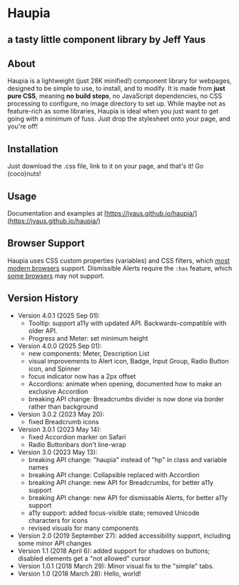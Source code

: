 Haupia
=================
## a tasty little component library by Jeff Yaus

About
-----           
Haupia is a lightweight (just 28K minified!) component library for webpages, designed to be simple to use, to install, and to modify.
It is made from **just pure CSS**, meaning **no build steps**, no JavaScript dependencies, no CSS processing to configure, no image directory to set up. 
While maybe not as feature-rich as some libraries, Haupia is ideal when you just want to get going with a minimum of fuss. 
Just drop the stylesheet onto your page, and you're off! 

Installation
-----
Just download the .css file, link to it on your page, and that's it! Go (coco)nuts!

Usage
----
Documentation and examples at [https://jyaus.github.io/haupia/](https://jyaus.github.io/haupia/)

Browser Support
----
Haupia uses CSS custom properties (variables) and CSS filters, which [most modern browsers](https://caniuse.com/#feat=css-variables) support. 
Dismissible Alerts require the `:has` feature, which [some browsers](https://caniuse.com/css-has) may not support.


Version History
-----
* Version 4.0.1 (2025 Sep 01):
  - Tooltip: support a11y with updated API. Backwards-compatible with older API.
  - Progress and Meter: set minimum height
* Version 4.0.0 (2025 Sep 01):
  - new components: Meter, Description List
  - visual improvements to Alert icon, Badge, Input Group, Radio Button icon, and Spinner
  - focus indicator now has a 2px offset
  - Accordions: animate when opening, documented how to make an exclusive Accordion 
  - breaking API change: Breadcrumbs divider is now done via border rather than background
* Version 3.0.2 (2023 May 20): 
  - fixed Breadcrumb icons
* Version 3.0.1 (2023 May 14): 
  - fixed Accordion marker on Safari
  - Radio Buttonbars don't line-wrap
* Version 3.0 (2023 May 13): 
  - breaking API change: "haupia" instead of "hp" in class and variable names
  - breaking API change: Collapsible replaced with Accordion
  - breaking API change: new API for Breadcrumbs, for better a11y support
  - breaking API change: new API for dismissable Alerts, for better a11y support
  - a11y support: added focus-visible state; removed Unicode characters for icons
  - revised visuals for many components
* Version 2.0 (2019 September 27): added accessibility support, including some minor API changes
* Version 1.1 (2018 April 6): added support for shadows on buttons; disabled elements get a "not allowed" cursor
* Version 1.0.1 (2018 March 29): Minor visual fix to the "simple" tabs.
* Version 1.0 (2018 March 28): Hello, world!
